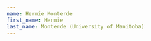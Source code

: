 ```yaml
--- 
name: Hermie Monterde  
first_name: Hermie 
last_name: Monterde (University of Manitoba) 
--- 
```

 
 